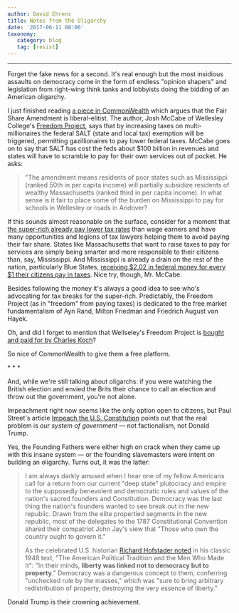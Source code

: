 ```yaml
---
author: David Ehrens
title: Notes from the Oligarchy
date: '2017-06-11 08:00'
taxonomy:
   category: blog
   tag: [resist]
---
```

---
Forget the fake news for a second. It's real enough but the most insidious assaults on democracy come in the form of endless "opinion shapers" and legislation from right-wing think tanks and lobbyists doing the bidding of an American oligarchy.

I just finished reading [a piece in CommonWealth](https://commonwealthmagazine.org/politics/blue-state-chauvinism/) which argues that the Fair Share Amendment is liberal-elitist. The author, Josh McCabe of Wellesley College's [Freedom Project](http://new.wellesley.edu/freedomproject), says that by increasing taxes on multi-millionaires the federal SALT (state and local tax) exemption will be triggered, permitting gazillionaires to pay lower federal taxes. McCabe goes on to say that SALT has cost the feds about \$100 billion in revenues and states will have to scramble to pay for their own services out of pocket. He asks:

> "The amendment means residents of poor states such as Mississippi (ranked 50th in per capita income) will partially subsidize residents of wealthy Massachusetts (ranked third in per capita income). In what sense is it fair to place some of the burden on Mississippi to pay for schools in Wellesley or roads in Andover?

If this sounds almost reasonable on the surface, consider for a moment that [the super-rich already pay lower tax rates](https://www.washingtonpost.com/news/wonk/wp/2015/06/04/as-the-rich-become-super-rich-they-pay-lower-taxes-for-real/) than wage earners and have many opportunities and legions of tax lawyers helping them to avoid paying their fair share. States like Massachusetts that want to raise taxes to pay for services are simply being smarter and more responsible to their citizens than, say, Mississippi. And Mississippi is already a drain on the rest of the nation, particularly Blue States, [receiving \$2.02 in federal money for every \$1 their citizens pay in taxes](http://www.businessinsider.com/red-states-are-welfare-queens-2011-8). Nice try, though, Mr. McCabe.

Besides following the money it's always a good idea to see who's advocating for tax breaks for the super-rich. Predictably, the Freedom Project (as in "freedom" from paying taxes) is dedicated to the free market fundamentalism of Ayn Rand, Milton Friedman and Friedrich August von Hayek.

Oh, and did I forget to mention that Wellseley's Freedom Project is [bought and paid for by Charles Koch](https://thewellesleynews.com/2017/02/09/college-receives-donation-from-charles-koch-foundation-on-behalf-of-freedom-project/)?

So nice of CommonWealth to give them a free platform.

\* \* \*

And, while we're still talking about oligarchs: if you were watching the British election and envied the Brits their chance to call an election and throw out the government, you're not alone.

Impeachment right now seems like the only option open to citizens, but Paul Street's article [Impeach the U.S. Constitution](https://web.archive.org/web/20170806021439/http://www.truthdig.com:80/report/item/impeach_the_us_constitution_20170610) points out that the real problem is *our system of government* — not factionalism, not Donald Trump.

Yes, the Founding Fathers were either high on crack when they came up with this insane system — or the founding slavemasters were intent on building an oligarchy. Turns out, it was the latter:

> I am always darkly amused when I hear one of my fellow Americans call for a return from our current "deep state" plutocracy and empire to the supposedly benevolent and democratic rules and values of the nation's sacred founders and Constitution. Democracy was the last thing the nation's founders wanted to see break out in the new republic. Drawn from the elite propertied segments in the new republic, most of the delegates to the 1787 Constitutional Convention shared their compatriot John Jay's view that "Those who own the country ought to govern it."
>
> As the celebrated U.S. historian [Richard Hofstader noted](https://cryptome.org/2015/09/hofstadter-american-political-tradition.pdf) in his classic 1948 text, "The American Political Tradition and the Men Who Made It": "In their minds, **liberty was linked not to democracy but to property**." Democracy was a dangerous concept to them, conferring "unchecked rule by the masses," which was "sure to bring arbitrary redistribution of property, destroying the very essence of liberty."

Donald Trump is their crowning achievement.
